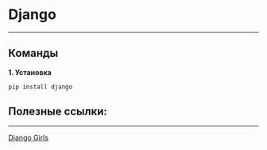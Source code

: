 # Django
---
## Команды

**1. Установка**

```python
pip install django
```
## Полезные ссылки:
---
[Django Girls](https://tutorial.djangogirls.org/ru/)
